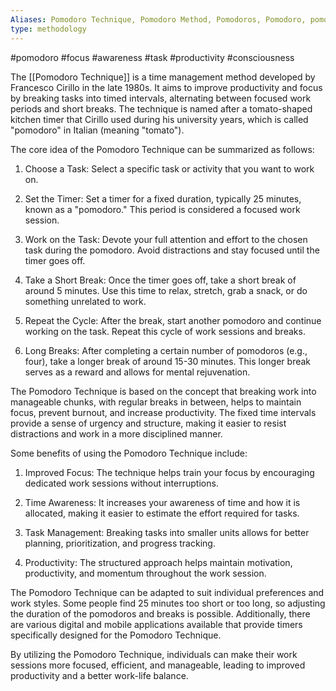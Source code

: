 ```yaml
---
Aliases: Pomodoro Technique, Pomodoro Method, Pomodoros, Pomodoro, pomodoros
type: methodology
---
```

#pomodoro #focus #awareness #task #productivity #consciousness 

The [[Pomodoro Technique]] is a time management method developed by Francesco Cirillo in the late 1980s. It aims to improve productivity and focus by breaking tasks into timed intervals, alternating between focused work periods and short breaks. The technique is named after a tomato-shaped kitchen timer that Cirillo used during his university years, which is called "pomodoro" in Italian (meaning "tomato").

The core idea of the Pomodoro Technique can be summarized as follows:

1. Choose a Task: Select a specific task or activity that you want to work on.
    
2. Set the Timer: Set a timer for a fixed duration, typically 25 minutes, known as a "pomodoro." This period is considered a focused work session.
    
3. Work on the Task: Devote your full attention and effort to the chosen task during the pomodoro. Avoid distractions and stay focused until the timer goes off.
    
4. Take a Short Break: Once the timer goes off, take a short break of around 5 minutes. Use this time to relax, stretch, grab a snack, or do something unrelated to work.
    
5. Repeat the Cycle: After the break, start another pomodoro and continue working on the task. Repeat this cycle of work sessions and breaks.
    
6. Long Breaks: After completing a certain number of pomodoros (e.g., four), take a longer break of around 15-30 minutes. This longer break serves as a reward and allows for mental rejuvenation.
    

The Pomodoro Technique is based on the concept that breaking work into manageable chunks, with regular breaks in between, helps to maintain focus, prevent burnout, and increase productivity. The fixed time intervals provide a sense of urgency and structure, making it easier to resist distractions and work in a more disciplined manner.

Some benefits of using the Pomodoro Technique include:

1. Improved Focus: The technique helps train your focus by encouraging dedicated work sessions without interruptions.
    
2. Time Awareness: It increases your awareness of time and how it is allocated, making it easier to estimate the effort required for tasks.
    
3. Task Management: Breaking tasks into smaller units allows for better planning, prioritization, and progress tracking.
    
4. Productivity: The structured approach helps maintain motivation, productivity, and momentum throughout the work session.
    

The Pomodoro Technique can be adapted to suit individual preferences and work styles. Some people find 25 minutes too short or too long, so adjusting the duration of the pomodoros and breaks is possible. Additionally, there are various digital and mobile applications available that provide timers specifically designed for the Pomodoro Technique.

By utilizing the Pomodoro Technique, individuals can make their work sessions more focused, efficient, and manageable, leading to improved productivity and a better work-life balance.